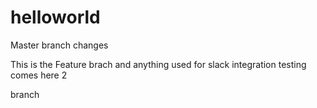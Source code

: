 
# helloworld

Master branch changes

This is the Feature brach and anything used for slack integration testing comes here 2

branch
